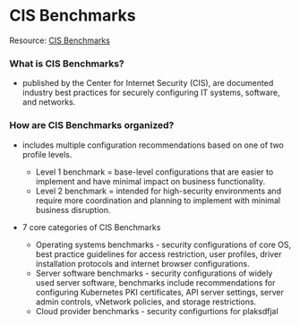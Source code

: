 # CIS Benchmarks

Resource: [CIS Benchmarks](https://www.ibm.com/cloud/learn/cis-benchmarks)

### What is CIS Benchmarks?
- published by the Center for Internet Security (CIS), are documented industry best practices for securely configuring IT systems, software, and networks.

### How are CIS Benchmarks organized?
- includes multiple configuration recommendations based on one of two profile levels. 
    - Level 1 benchmark = base-level configurations that are easier to implement and have minimal impact on business functionality. 
    - Level 2 benchmark = intended for high-security environments and require more coordination and planning to implement with minimal business disruption.

- 7 core categories of CIS Benchmarks
    - Operating systems benchmarks - security configurations of core OS, best practice guidelines for access restriction, user profiles, driver installation protocols and internet browser configurations.
    - Server software benchmarks - security configurations of widely used server software, benchmarks include recommendations for configuring Kubernetes PKI certificates, API server settings, server admin controls, vNetwork policies, and storage restrictions.
    - Cloud provider benchmarks - security configurtions for plaksdfjal